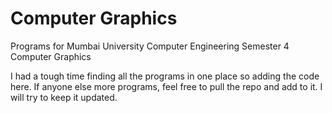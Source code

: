 # Computer Graphics
Programs for Mumbai University Computer Engineering Semester 4 Computer Graphics

I had a tough time finding all the programs in one place so adding the code here. If anyone else more programs, feel free to pull the repo and add to it. I will try to keep it updated.
